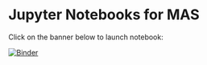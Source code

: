 # Jupyter Notebooks for MAS
Click on the banner below to launch notebook:


[![Binder](https://mybinder.org/badge_logo.svg)](https://mybinder.org/v2/gh/msiegelm/MAS_coding/HEAD)
